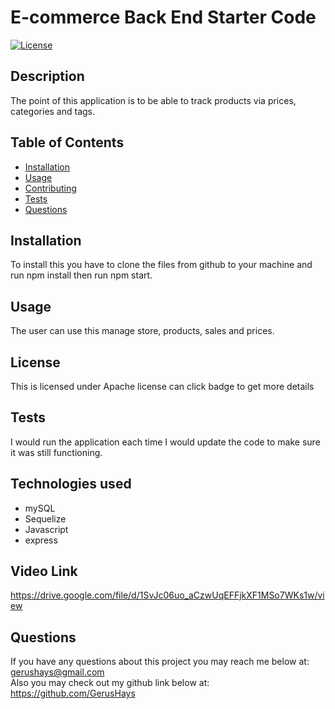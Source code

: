 # E-commerce Back End Starter Code
[![License](https://img.shields.io/badge/License-Apache_2.0-blue.svg)](https://opensource.org/licenses/Apache-2.0)
## Description 
The point of this application is to be able to track products via prices, categories and tags.

## Table of Contents

* [Installation](#installation)
* [Usage](#usage)
* [Contributing](#contributing)
* [Tests](#tests)
* [Questions](#questions)

## Installation 
To install this you have to clone the files from github to your machine and run npm install then run npm start.

## Usage 
The user can use this manage store, products, sales and prices.

## License
This is licensed under Apache license can click badge to get more details

## Tests 
I would run the application each time I would update the code to make sure it was still functioning.

## Technologies used
* mySQL
* Sequelize
* Javascript
* express

## Video Link
https://drive.google.com/file/d/1SvJc06uo_aCzwUqEFFjkXF1MSo7WKs1w/view

## Questions
If you have any questions about this project you may reach me below at: </br> 
gerushays@gmail.com</br>
Also you may check out my github link below at: </br>
https://github.com/GerusHays